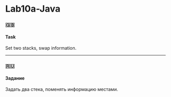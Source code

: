 # Lab10a-Java
### **:uk:**

#### Task
Set two stacks, swap information.
___
### **:ru:**

#### Задание
Задать два стека, поменять информацию местами.
